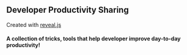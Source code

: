 ## Developer Productivity Sharing


Created with [reveal.js](https://travis-ci.org/hakimel/reveal.js)


#### A collection of tricks, tools that help developer improve day-to-day productivity!

